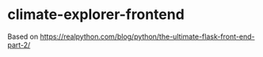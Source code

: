 # climate-explorer-frontend

Based on https://realpython.com/blog/python/the-ultimate-flask-front-end-part-2/